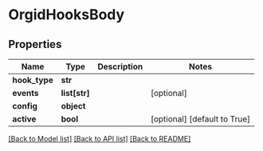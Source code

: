 # OrgidHooksBody

## Properties
Name | Type | Description | Notes
------------ | ------------- | ------------- | -------------
**hook_type** | **str** |  | 
**events** | **list[str]** |  | [optional] 
**config** | **object** |  | 
**active** | **bool** |  | [optional] [default to True]

[[Back to Model list]](../README.md#documentation-for-models) [[Back to API list]](../README.md#documentation-for-api-endpoints) [[Back to README]](../README.md)

